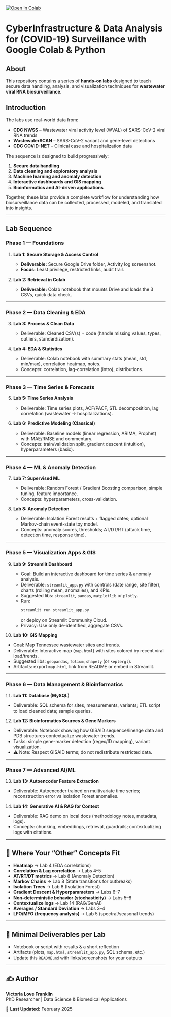 [![Open In Colab](https://colab.research.google.com/assets/colab-badge.svg)](https://colab.research.google.com/github/victorialovefranklin/YOUR_REPO/blob/main/NOTEBOOK_NAME.ipynb)



# CyberInfrastructure & Data Analysis for (COVID-19) Surveillance with Google Colab & Python

## About
This repository contains a series of **hands-on labs** designed to teach secure data handling, analysis, and visualization techniques for **wastewater viral RNA biosurveillance**.  

## Introduction
The labs use real-world data from:
- **CDC NWSS** – Wastewater viral activity level (WVAL) of SARS-CoV-2 viral RNA trends  
- **WastewaterSCAN** – SARS-CoV-2 variant and gene-level detections  
- **CDC COVID-NET** – Clinical case and hospitalization data  

The sequence is designed to build progressively:
1. **Secure data handling**  
2. **Data cleaning and exploratory analysis**  
3. **Machine learning and anomaly detection**  
4. **Interactive dashboards and GIS mapping**  
5. **Bioinformatics and AI-driven applications**  

Together, these labs provide a complete workflow for understanding how biosurveillance data can be collected, processed, modeled, and translated into insights.

---

## Lab Sequence 

### Phase 1 — Foundations
1. **Lab 1: Secure Storage & Access Control**  
   - **Deliverable:** Secure Google Drive folder, Activity log screenshot.  
   - **Focus:** Least privilege, restricted links, audit trail.  

2. **Lab 2: Retrieval in Colab**  
   - **Deliverable:** Colab notebook that mounts Drive and loads the 3 CSVs, quick data check.  

---

### Phase 2 — Data Cleaning & EDA
3. **Lab 3: Process & Clean Data**  
   - Deliverable: Cleaned CSV(s) + code (handle missing values, types, outliers, standardization).  

4. **Lab 4: EDA & Statistics**  
   - Deliverable: Colab notebook with summary stats (mean, std, min/max), correlation heatmap, notes.  
   - Concepts: correlation, lag-correlation (intro), distributions.  

---

### Phase 3 — Time Series & Forecasts
5. **Lab 5: Time Series Analysis**  
   - Deliverable: Time series plots, ACF/PACF, STL decomposition, lag correlation (wastewater → hospitalizations).  

6. **Lab 6: Predictive Modeling (Classical)**  
   - Deliverable: Baseline models (linear regression, ARIMA, Prophet) with MAE/RMSE and commentary.  
   - Concepts: train/validation split, gradient descent (intuition), hyperparameters (basic).  

---

### Phase 4 — ML & Anomaly Detection
7. **Lab 7: Supervised ML**  
   - Deliverable: Random Forest / Gradient Boosting comparison, simple tuning, feature importance.  
   - Concepts: hyperparameters, cross-validation.  

8. **Lab 8: Anomaly Detection**  
   - Deliverable: Isolation Forest results + flagged dates; optional Markov-chain event-state toy model.  
   - Concepts: anomaly scores, thresholds; AT/DT/RT (attack time, detection time, response time).  

---

### Phase 5 — Visualization Apps & GIS
9. **Lab 9: Streamlit Dashboard**  
   - Goal: Build an interactive dashboard for time series & anomaly analysis.  
   - Deliverable: `streamlit_app.py` with controls (date range, site filter), charts (rolling mean, anomalies), and KPIs.  
   - Suggested libs: `streamlit`, `pandas`, `matplotlib` or `plotly`.  
   - Run:  
     ```bash
     streamlit run streamlit_app.py
     ```  
     or deploy on Streamlit Community Cloud.  
   - Privacy: Use only de-identified, aggregate CSVs.  

10. **Lab 10: GIS Mapping**  
   - Goal: Map Tennessee wastewater sites and trends.  
   - Deliverable: Interactive map (`map.html`) with sites colored by recent viral load/trends.  
   - Suggested libs: `geopandas`, `folium`, `shapely` (or `keplergl`).  
   - Artifacts: export `map.html`, link from README or embed in Streamlit.  

---

### Phase 6 — Data Management & Bioinformatics
11. **Lab 11: Database (MySQL)**  
   - Deliverable: SQL schema for sites, measurements, variants; ETL script to load cleaned data; sample queries.  

12. **Lab 12: Bioinformatics Sources & Gene Markers**  
   - Deliverable: Notebook showing how GISAID sequence/lineage data and PDB structures contextualize wastewater trends.  
   - Tasks: simple gene-marker detection (regex/ID mapping), variant visualization.  
   - ⚠️ Note: Respect GISAID terms; do not redistribute restricted data.  

---

### Phase 7 — Advanced AI/ML
13. **Lab 13: Autoencoder Feature Extraction**  
   - Deliverable: Autoencoder trained on multivariate time series; reconstruction error vs Isolation Forest anomalies.  

14. **Lab 14: Generative AI & RAG for Context**  
   - Deliverable: RAG demo on local docs (methodology notes, metadata, logs).  
   - Concepts: chunking, embeddings, retrieval, guardrails; contextualizing logs with citations.  

---

## 🔧 Where Your “Other” Concepts Fit
- **Heatmap** → Lab 4 (EDA correlations)  
- **Correlation & Lag correlation** → Labs 4–5  
- **AT/RT/DT metrics** → Lab 8 (Anomaly Detection)  
- **Markov Chains** → Lab 8 (State transitions for outbreaks)  
- **Isolation Trees** → Lab 8 (Isolation Forest)  
- **Gradient Descent & Hyperparameters** → Labs 6–7  
- **Non-deterministic behavior (stochasticity)** → Labs 5–8  
- **Contextualize logs** → Lab 14 (RAG/GenAI)  
- **Averages / Standard Deviation** → Labs 3–4  
- **LFO/MFO (frequency analysis)** → Lab 5 (spectral/seasonal trends)  

---

## 🎯 Minimal Deliverables per Lab
- Notebook or script with results & a short reflection  
- Artifacts (plots, `map.html`, `streamlit_app.py`, SQL schema, etc.)  
- Update this `README.md` with links/screenshots for your outputs  

---

## ✍️ Author
**Victoria Love Franklin**  
PhD Researcher | Data Science & Biomedical Applications  

📅 **Last Updated:** February 2025
